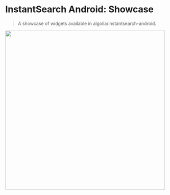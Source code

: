 # InstantSearch Android: Showcase
> A showcase of widgets available in algolia/instantsearch-android.

<img src="../docs/showcase/home.gif" width="500"/>
